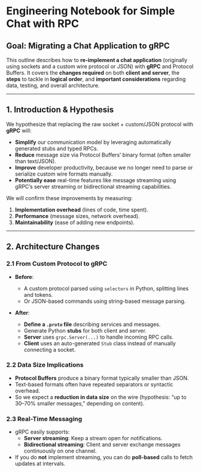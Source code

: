 # Engineering Notebook for Simple Chat with RPC

## Goal: Migrating a Chat Application to gRPC

This outline describes how to **re-implement a chat application** (originally using sockets and a custom wire protocol or JSON) with **gRPC** and Protocol Buffers. It covers the **changes required** on both **client and server**, the **steps** to tackle in **logical order**, and **important considerations** regarding data, testing, and overall architecture.

---

## 1. Introduction & Hypothesis

We hypothesize that replacing the raw socket + custom/JSON protocol with **gRPC** will:

- **Simplify** our communication model by leveraging automatically generated stubs and typed RPCs.
- **Reduce** message size via Protocol Buffers’ binary format (often smaller than text/JSON).
- **Improve** developer productivity, because we no longer need to parse or serialize custom wire formats manually.
- **Potentially ease** real-time features like message streaming using gRPC’s server streaming or bidirectional streaming capabilities.

We will confirm these improvements by measuring:

1. **Implementation overhead** (lines of code, time spent).
2. **Performance** (message sizes, network overhead).
3. **Maintainability** (ease of adding new endpoints).

---

## 2. Architecture Changes

### 2.1 From Custom Protocol to gRPC

- **Before**:  
  - A custom protocol parsed using `selectors` in Python, splitting lines and tokens.  
  - Or JSON-based commands using string-based message parsing.

- **After**:  
  - **Define a `.proto` file** describing services and messages.
  - Generate Python **stubs** for both client and server.
  - **Server** uses `grpc.Server(...)` to handle incoming RPC calls.
  - **Client** uses an auto-generated `Stub` class instead of manually connecting a socket.

### 2.2 Data Size Implications

- **Protocol Buffers** produce a binary format typically smaller than JSON.  
- Text-based formats often have repeated separators or syntactic overhead.  
- So we expect a **reduction in data size** on the wire (hypothesis: “up to 30–70% smaller messages,” depending on content).

### 2.3 Real-Time Messaging

- gRPC easily supports:
  - **Server streaming**: Keep a stream open for notifications.
  - **Bidirectional streaming**: Client and server exchange messages continuously on one channel.
- If you do **not** implement streaming, you can do **poll-based** calls to fetch updates at intervals.
